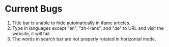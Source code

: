 # Current Bugs

1. Title bar is unable to hide automatically in ifame articles.
2. Type in languages except "en", "zh-Hans", and "de" to URL and visit the website, it will fail.
3. The words in search bar are not properly rotated in horizontal mode.
